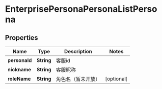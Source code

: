 # EnterprisePersonaPersonaListPersona

## Properties
Name | Type | Description | Notes
------------ | ------------- | ------------- | -------------
**personaId** | **String** | 客服id | 
**nickname** | **String** | 客服昵称 | 
**roleName** | **String** | 角色名（暂未开放） |  [optional]
